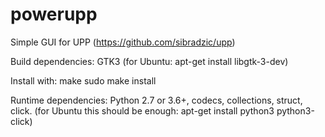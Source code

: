 # powerupp
Simple GUI for UPP (https://github.com/sibradzic/upp)

Build dependencies:
GTK3 (for Ubuntu: apt-get install libgtk-3-dev)

Install with:
make
sudo make install

Runtime dependencies:
Python 2.7 or 3.6+, codecs, collections, struct, click. 
(for Ubuntu this should be enough: apt-get install python3 python3-click)
